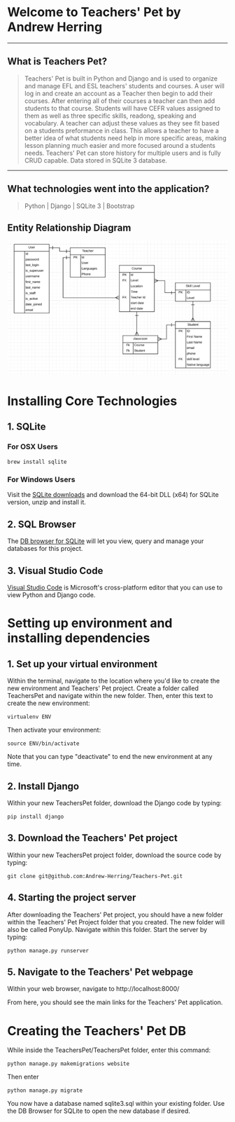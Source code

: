 # Welcome to Teachers' Pet by Andrew Herring
----
## What is Teachers Pet?

> Teachers' Pet is built in Python and Django and is used to organize and manage EFL and ESL teachers' students and courses. A user will log in and create an account as a Teacher then begin to add their courses.  After entering all of their courses a teacher can then add students to that course.  Students will have CEFR values assigned to them as well as three specific skills, readong, speaking and vocabulary.  A teacher can adjust these values as they see fit based on a students preformance in class.  This allows a teacher to have a better idea of what students need help in more specific areas, making lesson planning much easier and more focused around a students needs. Teachers' Pet can store history for multiple users and is fully CRUD capable. Data stored in SQLite 3 database.

----

<!-- ![PonyUpScreenshot1](/src/images/2.png)

![PonyUpScreenshot2](/src/images/1.png) -->

## What technologies went into the application?

>  Python | Django | SQLite 3 | Bootstrap

## Entity Relationship Diagram
![Teachers Pet ERD](/website/static/website/images/teachersPetERD.png "Teachers' Pet ERD")

# Installing Core Technologies

## 1. SQLite

### For OSX Users

```
brew install sqlite
```

### For Windows Users

Visit the [SQLite downloads](https://www.sqlite.org/download.html) and download the 64-bit DLL (x64) for SQLite version, unzip and install it.

## 2. SQL Browser

The [DB browser for SQLite](http://sqlitebrowser.org/) will let you view, query and manage your databases for this project.

## 3. Visual Studio Code

[Visual Studio Code](https://code.visualstudio.com/download) is Microsoft's cross-platform editor that you can use to view Python and Django code.

# Setting up environment and installing dependencies

## 1. Set up your virtual environment

Within the terminal, navigate to the location where you'd like to create the new environment and Teachers' Pet project. Create a folder called TeachersPet and navigate within the new folder. Then, enter this text to create the new environment:
```
virtualenv ENV
```
Then activate your environment:
```
source ENV/bin/activate
```
Note that you can type "deactivate" to end the new environment at any time.

## 2. Install Django

Within your new TeachersPet folder, download the Django code by typing:
```
pip install django
```

## 3. Download the Teachers' Pet project

Within your new TeachersPet project folder, download the source code by typing:
```
git clone git@github.com:Andrew-Herring/Teachers-Pet.git
```

## 4. Starting the project server

After downloading the Teachers' Pet project, you should have a new folder within the Teachers' Pet Project folder that you created. The new folder will also be called PonyUp.  Navigate within this folder.  Start the server by typing:
```
python manage.py runserver
```

## 5. Navigate to the Teachers' Pet webpage

Within your web browser, navigate to http://localhost:8000/

From here, you should see the main links for the Teachers' Pet application.


# Creating the Teachers' Pet DB

While inside the TeachersPet/TeachersPet folder, enter this command:
```
python manage.py makemigrations website
```
Then enter
```
python manage.py migrate
```
You now have a database named sqlite3.sql within your existing folder.  Use the DB Browser for SQLite to open the new database if desired.

